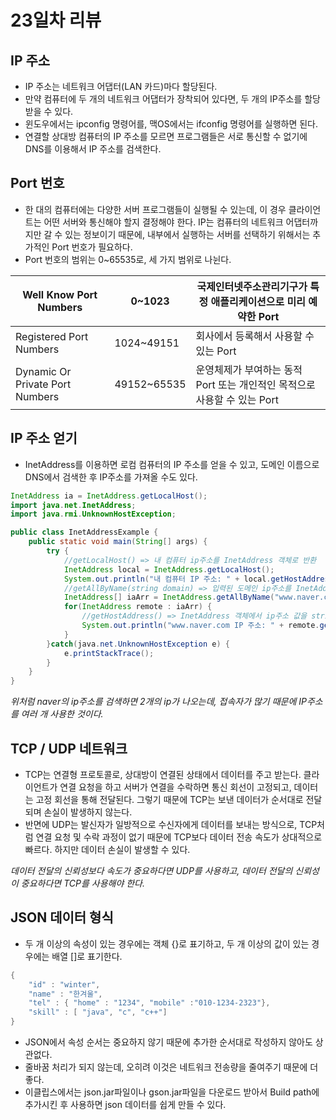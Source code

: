 # 23일차 리뷰

## IP 주소

- IP 주소는 네트워크 어댑터(LAN 카드)마다 할당된다.
- 만약 컴퓨터에 두 개의 네트워크 어댑터가 장착되어 있다면, 두 개의 IP주소를 할당받을 수 있다.
- 윈도우에서는 ipconfig 명령어를, 맥OS에서는 ifconfig 명령어를 실행하면 된다.
- 연결할 상대방 컴퓨터의 IP 주소를 모르면 프로그램들은 서로 통신할 수 없기에 DNS를 이용해서 IP 주소를 검색한다.

## Port 번호

- 한 대의 컴퓨터에는 다양한 서버 프로그램들이 실행될 수 있는데, 이 경우 클라이언트는 어떤 서버와 통신해야 할지 결정해야 한다. IP는 컴퓨터의 네트워크 어댑터까지만 갈 수 있는 정보이기 때문에, 내부에서 실행하는 서버를 선택하기 위해서는 추가적인 Port 번호가 필요하다.
- Port 번호의 범위는 0~65535로, 세 가지 범위로 나뉜다.

| Well Know Port Numbers          | 0~1023      | 국제인터넷주소관리기구가 특정 애플리케이션으로 미리 예약한 Port |
| ------------------------------- | ----------- | ------------------------------------------------------------ |
| Registered Port Numbers         | 1024~49151  | 회사에서 등록해서 사용할 수 있는 Port                        |
| Dynamic Or Private Port Numbers | 49152~65535 | 운영체제가 부여하는 동적 Port 또는 개인적인 목적으로 사용할 수 있는 Port |

## IP 주소 얻기

- InetAddress를 이용하면 로컴 컴퓨터의 IP 주소를 얻을 수 있고, 도메인 이름으로 DNS에서 검색한 후 IP주소를 가져올 수도 있다.

```java
InetAddress ia = InetAddress.getLocalHost();
import java.net.InetAddress;
import java.rmi.UnknownHostException;

public class InetAddressExample {
	public static void main(String[] args) {
		try {
			//getLocalHost() => 내 컴퓨터 ip주소를 InetAddress 객체로 반환
			InetAddress local = InetAddress.getLocalHost();
			System.out.println("내 컴퓨터 IP 주소: " + local.getHostAddress());
			//getAllByName(string domain) => 입력된 도메인 ip주소를 InetAddress 객체로 반환
			InetAddress[] iaArr = InetAddress.getAllByName("www.naver.com");
			for(InetAddress remote : iaArr) {
				//getHostAddress() => InetAddress 객체에서 ip주소 값을 string으로 가져옴
				System.out.println("www.naver.com IP 주소: " + remote.getHostAddress());
			}
		}catch(java.net.UnknownHostException e) {
			e.printStackTrace();
		}
	}
}
```

*위처럼 naver의 ip주소를 검색하면 2개의 ip가 나오는데, 접속자가 많기 때문에 IP주소를 여러 개 사용한 것이다.*

## TCP / UDP 네트워크

- TCP는 연결형 프로토콜로, 상대방이 연결된 상태에서 데이터를 주고 받는다. 클라이언트가 연결 요청을 하고 서버가 연결을 수락하면 통신 회선이 고정되고, 데이터는 고정 회선을 통해 전달된다. 그렇기 때문에 TCP는 보낸 데이터가 순서대로 전달되며 손실이 발생하지 않는다.
- 반면에 UDP는 발신자가 일방적으로 수신자에게 데이터를 보내는 방식으로, TCP처럼 연결 요청 및 수락 과정이 없기 때문에 TCP보다 데이터 전송 속도가 상대적으로 빠르다. 하지만 데이터 손실이 발생할 수 있다.

*데이터 전달의 신뢰성보다 속도가 중요하다면 UDP를 사용하고, 데이터 전달의 신뢰성이 중요하다면 TCP를 사용해야 한다.*

## JSON 데이터 형식

- 두 개 이상의 속성이 있는 경우에는 객체 {}로 표기하고, 두 개 이상의 값이 있는 경우에는 배열 []로 표기한다.

```java
{
	"id" : "winter",
	"name" : "한겨울",
	"tel" : { "home" : "1234", "mobile" :"010-1234-2323"},
	"skill" : [ "java", "c", "c++"]
}
```

- JSON에서 속성 순서는 중요하지 않기 때문에 추가한 순서대로 작성하지 않아도 상관없다.
- 줄바꿈 처리가 되지 않는데, 오히려 이것은 네트워크 전송량을 줄여주기 때문에 더 좋다.
- 이클립스에서는 json.jar파일이나 gson.jar파일을 다운로드 받아서 Build path에 추가시킨 후 사용하면 json 데이터를 쉽게 만들 수 있다.